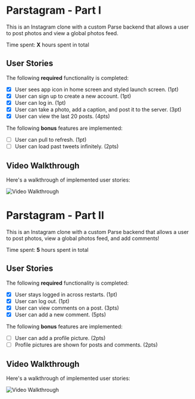 # Parstagram - Part I

This is an Instagram clone with a custom Parse backend that allows a user to post photos and view a global photos feed.

Time spent: **X** hours spent in total

## User Stories

The following **required** functionality is completed:

- [X] User sees app icon in home screen and styled launch screen. (1pt)
- [X] User can sign up to create a new account. (1pt)
- [X] User can log in. (1pt)
- [X] User can take a photo, add a caption, and post it to the server. (3pt)
- [X] User can view the last 20 posts. (4pts)

The following **bonus** features are implemented:

- [ ] User can pull to refresh. (1pt)
- [ ] User can load past tweets infinitely. (2pts)

## Video Walkthrough

Here's a walkthrough of implemented user stories:

<img src='http://g.recordit.co/PNjhF0O22s.gif' title='Video Walkthrough' width='' alt='Video Walkthrough' />

# Parstagram - Part II

This is an Instagram clone with a custom Parse backend that allows a user to post photos, view a global photos feed, and add comments!

Time spent: **5** hours spent in total

## User Stories

The following **required** functionality is completed:

- [X] User stays logged in across restarts. (1pt)
- [X] User can log out. (1pt)
- [X] User can view comments on a post. (3pts)
- [X] User can add a new comment. (5pts)

The following **bonus** features are implemented:

- [ ] User can add a profile picture. (2pts)
- [ ] Profile pictures are shown for posts and comments. (2pts)

## Video Walkthrough

Here's a walkthrough of implemented user stories:

<img src='http://g.recordit.co/DuuOvRcWFP.gif' title='Video Walkthrough' width='' alt='Video Walkthrough' />
